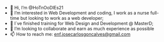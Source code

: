 - 👋 Hi, I’m @HoTnOoDlEs21
- 👀 I’m interested in Web Development and coding, I work as a nurse full-time but looking to work as a web developer;
- 🌱 I´ve finished training for Web Design and Development @ MasterD;
- 💞️ I’m looking to collaborate and earn as much experience as possible
- 📫 How to reach me: enf.josecarlosgoncalves@gmail.com

<!---
HoTnOoDlEs21/HoTnOoDlEs21 is a ✨ special ✨ repository because its `README.md` (this file) appears on your GitHub profile.
You can click the Preview link to take a look at your changes.
--->

